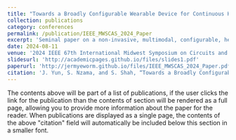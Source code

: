 ```yaml
---
title: "Towards a Broadly Configurable Wearable Device for Continuous Hemodynamic Monitoring"
collection: publications
category: conferences
permalink: /publication/IEEE_MWSCAS_2024_Paper
excerpt: 'Seminal paper on a non-invasive, multimodal, configurable, hemodynamic monitoring wearable device capable of onboard processing.'
date: 2024-08-11
venue: '2024 IEEE 67th International Midwest Symposium on Circuits and Systems (MWSCAS)'
slidesurl: 'http://academicpages.github.io/files/slides1.pdf'
paperurl: 'http://jermyeworm.github.io/files/IEEE_MWSCAS_2024_Paper.pdf'
citation: 'J. Yun, S. Nzama, and S. Shah, “Towards a Broadly Configurable Wearable Device for Continuous Hemodynamic Monitoring,” in <i>2024 IEEE 67th International Midwest Symposium on Circuits and Systems (MWSCAS)</i>, Aug. 2024, pp. 1309–1313, iSSN: 1558-3899. [Online]. Available: https://ieeexplore.ieee.org/document/10658959'
---
```


The contents above will be part of a list of publications, if the user clicks the link for the publication than the contents of section will be rendered as a full page, allowing you to provide more information about the paper for the reader. When publications are displayed as a single page, the contents of the above "citation" field will automatically be included below this section in a smaller font.
